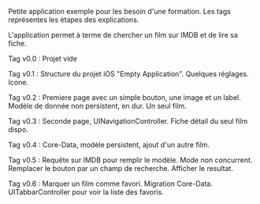 Petite application exemple pour les besoin d'une formation. Les tags représentes les étapes des explications.

L'application permet à terme de chercher un film sur IMDB et de lire sa fiche.

Tag v0.0 : Projet vide

Tag v0.1 : Structure du projet iOS "Empty Application". Quelques réglages. Icone.

Tag v0.2 : Premiere page avec un simple bouton, une image et un label. Modèle de donnée non persistent, en dur. Un seul film.

Tag v0.3 : Seconde page, UINavigationController. Fiche détail du seul film dispo.

Tag v0.4 : Core-Data, modèle persistent, ajout d'un autre film. 

Tag v0.5 : Requête sur IMDB pour remplir le modèle. Mode non concurrent. Remplacer le bouton par un champ de recherche. Afficher le resultat.

Tag v0.6 : Marquer un film comme favori. Migration Core-Data. UITabbarController pour voir la liste des favoris.

